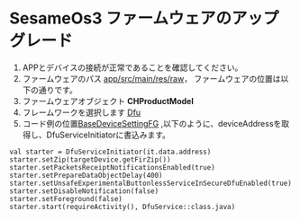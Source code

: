 SesameOs3 ファームウェアのアップグレード
=======================
1. APPとデバイスの接続が正常であることを確認してください。
2. ファームウェアのパス [app/src/main/res/raw](../../app/src/main/res/raw)，
ファームウェアの位置は以下の通りです。
   <!-- ![示例图片](firmware.png) -->
3. ファームウェアオブジェクト **CHProductModel**
4. フレームワークを選択します [Dfu](https://github.com/NordicSemiconductor/Android-DFU-Library)
5. コード例の位置[BaseDeviceSettingFG](../../app/src/main/java/co/candyhouse/app/base)
  ,以下のように、deviceAddressを取得し、DfuServiceInitiatorに書込みます。
```
val starter = DfuServiceInitiator(it.data.address)
starter.setZip(targetDevice.getFirZip())
starter.setPacketsReceiptNotificationsEnabled(true)
starter.setPrepareDataObjectDelay(400)
starter.setUnsafeExperimentalButtonlessServiceInSecureDfuEnabled(true)
starter.setDisableNotification(false)
starter.setForeground(false)
starter.start(requireActivity(), DfuService::class.java)
```

